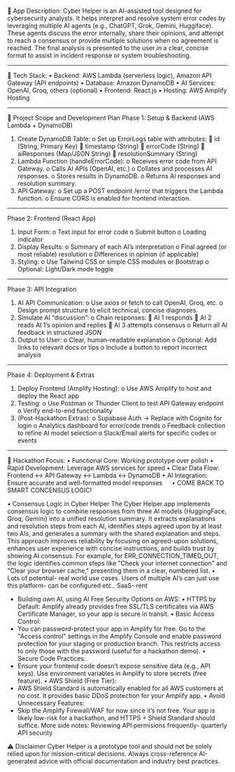 🧠 App Description:
Cyber Helper is an AI-assisted tool designed for cybersecurity analysts. It helps interpret and resolve system error codes by leveraging multiple AI agents (e.g., ChatGPT, Grok, Gemini, Huggiface). These agents discuss the error internally, share their opinions, and attempt to reach a consensus or provide multiple solutions when no agreement is reached. The final analysis is presented to the user in a clear, concise format to assist in incident response or system troubleshooting.
________________________________________
🧰 Tech Stack:
•	Backend: AWS Lambda (serverless logic), Amazon API Gateway (API endpoints)
•	Database: Amazon DynamoDB
•	AI Services: OpenAI, Groq, others (optional)
•	Frontend: React.js
•	Hosting: AWS Amplify Hosting
________________________________________
📌 Project Scope and Development Plan
Phase 1: Setup & Backend (AWS Lambda + DynamoDB)
1.	Create DynamoDB Table:
o	Set up ErrorLogs table with attributes:
	id (String, Primary Key)
	timestamp (String)
	errorCode (String)
	aiResponses (Map/JSON String)
	resolutionSummary (String)
2.	Lambda Function (handleErrorCode):
o	Receives error code from API Gateway.
o	Calls AI APIs (OpenAI, etc.)
o	Collates and processes AI responses.
o	Stores results in DynamoDB.
o	Returns AI responses and resolution summary.
3.	API Gateway:
o	Set up a POST endpoint /error that triggers the Lambda function.
o	Ensure CORS is enabled for frontend interaction.
________________________________________
Phase 2: Frontend (React App)
1.	Input Form:
o	Text input for error code
o	Submit button
o	Loading indicator
2.	Display Results:
o	Summary of each AI’s interpretation
o	Final agreed (or most reliable) resolution
o	Differences in opinion (if applicable)
3.	Styling:
o	Use Tailwind CSS or simple CSS modules or Bootstrap
o	Optional: Light/Dark mode toggle
________________________________________
Phase 3: API Integration
1.	AI API Communication:
o	Use axios or fetch to call OpenAI, Groq, etc.
o	Design prompt structure to elicit technical, concise diagnoses.
2.	Simulate AI “discussion”:
o	Chain responses:
	AI 1 responds
	AI 2 reads AI 1’s opinion and replies
	AI 3 attempts consensus
o	Return all AI feedback in structured JSON
3.	Output to User:
o	Clear, human-readable explanation
o	Optional: Add links to relevant docs or tips
o	Include a button to report incorrect analysis
________________________________________
Phase 4: Deployment & Extras
1.	Deploy Frontend (Amplify Hosting):
o	Use AWS Amplify to host and deploy the React app
2.	Testing:
o	Use Postman or Thunder Client to test API Gateway endpoint
o	Verify end-to-end functionality
3.	(Post-Hackathon Extras):
o	Supabase Auth → Replace with Cognito for login
o	Analytics dashboard for error/code trends
o	Feedback collection to refine AI model selection
o	Slack/Email alerts for specific codes or events
________________________________________
🎯 Hackathon Focus:
•	Functional Core: Working prototype over polish
•	Rapid Development: Leverage AWS services for speed
•	Clear Data Flow: Frontend ↔ API Gateway ↔ Lambda ↔ DynamoDB
•	AI Integration: Ensure accurate and well-formatted model responses
 
•	COME BACK TO SMART CONCENSUS LOGIC!

•	Consensus Logic in Cyber Helper
The Cyber Helper app implements consensus logic to combine responses from three AI models (HuggingFace, Groq, Gemini) into a unified resolution summary. It extracts explanations and resolution steps from each AI, identifies steps agreed upon by at least two AIs, and generates a summary with the shared explanation and steps. This approach improves reliability by focusing on agreed-upon solutions, enhances user experience with concise instructions, and builds trust by showing AI consensus. For example, for ERR_CONNECTION_TIMED_OUT, the logic identifies common steps like "Check your internet connection" and "Clear your browser cache," presenting them in a clear, numbered list.
•	
Lots of potential- real world use cases. Users of multiple AI’s can just use this platform- can be configured etc.. SaaS- rent 

-	Building own AI, using AI 
Free Security Options on AWS:
•	HTTPS by Default: Amplify already provides free SSL/TLS certificates via AWS Certificate Manager, so your app is secure in transit.
•	Basic Access Control: 
-	You can password-protect your app in Amplify for free. Go to the "Access control" settings in the Amplify Console and enable password protection for your staging or production branch. This restricts access to only those with the password (useful for a hackathon demo).
•	Secure Code Practices: 
-	Ensure your frontend code doesn’t expose sensitive data (e.g., API keys). Use environment variables in Amplify to store secrets (free feature).
•	AWS Shield (Free Tier): 
-	AWS Shield Standard is automatically enabled for all AWS customers at no cost. It provides basic DDoS protection for your Amplify app.
•	Avoid Unnecessary Features: 
-	Skip the Amplify Firewall/WAF for now since it’s not free. Your app is likely low-risk for a hackathon, and HTTPS + Shield Standard should suffice.
More side notes: 
Reviewing API permisions frequently- quarterly
API security 

⚠️ Disclaimer
Cyber Helper is a prototype tool and should not be solely relied upon for mission-critical decisions. Always cross-reference AI-generated advice with official documentation and industry best practices.
 
 

	 
 

